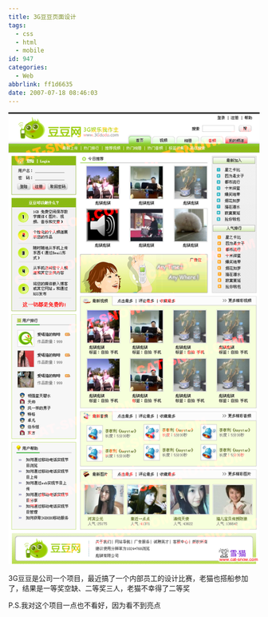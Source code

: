 ```yaml
---
title: 3G豆豆页面设计
tags:
  - css
  - html
  - mobile
id: 947
categories:
  - Web
abbrlink: ff1d6635
date: 2007-07-18 08:46:03
---
```


[![3G豆豆](/images/2007/07/18_200707180909357353_12757.png)](/images/2007/07/18_200707180909357353_12757.png)

3G豆豆是公司一个项目，最近搞了一个内部员工的设计比赛，老猫也搭船参加了，结果是一等奖空缺、二等奖三人，老猫不幸得了二等奖

P.S.我对这个项目一点也不看好，因为看不到亮点